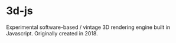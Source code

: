 # 3d-js
Experimental software-based / vintage 3D rendering engine built in Javascript. Originally created in 2018.
